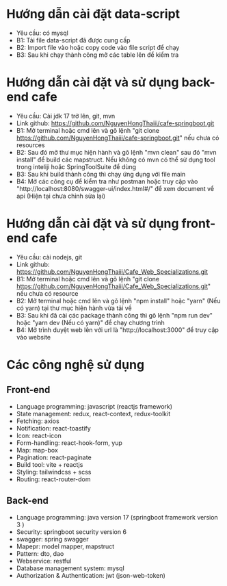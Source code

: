 # Hướng dẫn cài đặt data-script

- Yêu cầu: có mysql
- B1: Tải file data-script đã được cung cấp
- B2: Import file vào hoặc copy code vào file script để chạy
- B3: Sau khi chạy thành công mở các table lên để kiểm tra

# Hướng dẫn cài đặt và sử dụng back-end cafe

- Yêu cầu: Cài jdk 17 trở lên, git, mvn
- Link github: https://github.com/NguyenHongThaiii/cafe-springboot.git
- B1: Mở terminal hoặc cmd lên và gõ lệnh "git clone https://github.com/NguyenHongThaiii/cafe-springboot.git" nếu chưa có resources
- B2: Sau đó mở thư mục hiện hành và gõ lệnh "mvn clean" sau đó "mvn install" để build các mapstruct. Nếu không có mvn có thể sử dụng tool trong inteliji hoặc SpringToolSuite để dùng
- B3: Sau khi build thành công thì chạy ứng dụng với file main
- B4: Mở các công cụ để kiểm tra như postman hoặc truy cập vào "http://localhost:8080/swagger-ui/index.html#/" để xem document về api (Hiện tại chưa chỉnh sửa lại)

# Hướng dẫn cài đặt và sử dụng front-end cafe

- Yêu cầu: cài nodejs, git
- Link github: https://github.com/NguyenHongThaiii/Cafe_Web_Specializations.git
- B1: Mở terminal hoặc cmd lên và gõ lệnh "git clone https://github.com/NguyenHongThaiii/Cafe_Web_Specializations.git" nếu chưa có resource
- B2: Mở terminal hoặc cmd lên và gõ lệnh "npm install" hoặc "yarn" (Nếu có yarn) tại thư mục hiện hành vừa tải về
- B3: Sau khi đã cài các package thành công thì gõ lệnh "npm run dev" hoặc "yarn dev (Nếu có yarn)" để chạy chương trình
- B4: Mở trình duyệt web lên với url là "http://localhost:3000" để truy cập vào website

# Các công nghệ sử dụng

## Front-end

- Language programming: javascript (reactjs framework)
- State management: redux, react-context, redux-toolkit
- Fetching: axios
- Notification: react-toastify
- Icon: react-icon
- Form-handling: react-hook-form, yup
- Map: map-box
- Pagination: react-paginate
- Build tool: vite + reactjs
- Styling: tailwindcss + scss
- Routing: react-router-dom

## Back-end

- Language programming: java version 17 (springboot framework version 3 )
- Security: springboot security version 6
- swagger: spring swagger
- Mapepr: model mapper, mapstruct
- Pattern: dto, dao
- Webservice: restful
- Database management system: mysql
- Authorization & Authentication: jwt (json-web-token)

